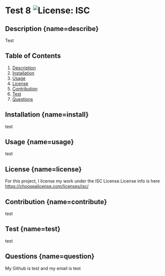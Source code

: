 # Test 8 ![License: ISC](https://img.shields.io/badge/License-ISC-blue.svg)
  
## Description [](#){name=describe}
Test
## Table of Contents
1. [Description](#describe)
2. [Installation](#install)
3. [Usage](#usage)
4. [License](#license)
5. [Contribution](#contribute)
6. [Test](#test)
7. [Questions](#question)

## Installation [](#){name=install}
test
## Usage [](#){name=usage}
test
## License [](#){name=license}
For this project, I license my work under the ISC License.License info is here https://choosealicense.com/licenses/isc/
## Contribution [](#){name=contribute}
test
## Test [](#){name=test}
test
## Questions [](#){name=question}
My Github is test and my email is test
